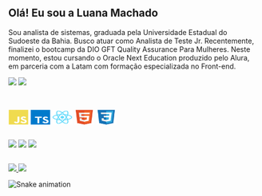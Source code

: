 ## Olá! Eu sou a Luana Machado

Sou analista de sistemas, graduada pela Universidade Estadual do Sudoeste da Bahia. Busco atuar como Analista de Teste Jr. Recentemente, finalizei o bootcamp da DIO GFT Quality Assurance Para Mulheres.
Neste momento, estou cursando o Oracle Next Education produzido pelo Alura, em parceria com a Latam com formação especializada no Front-end. 

<img src = "https://github-readme-stats.vercel.app/api?username=euluah&count_private=true&show_icons=true&theme=radical"/> 
<img src="https://github-readme-stats.vercel.app/api/top-langs/?username=euluah&size_weight=0.5&count_weight=0.5&theme=radical&layout=compact"/>
 
##

<div style="display: inline_block"><br>
  <img align="center" alt="Lua-Js" height="30" width="40" src="https://raw.githubusercontent.com/devicons/devicon/master/icons/javascript/javascript-plain.svg">
  <img align="center" alt="Lua-Ts" height="30" width="40" src="https://raw.githubusercontent.com/devicons/devicon/master/icons/typescript/typescript-plain.svg">
  <img align="center" alt="Lua-React" height="30" width="40" src="https://raw.githubusercontent.com/devicons/devicon/master/icons/react/react-original.svg">
  <img align="center" alt="Lua-HTML" height="30" width="40" src="https://raw.githubusercontent.com/devicons/devicon/master/icons/html5/html5-original.svg">
  <img align="center" alt="Lua-CSS" height="30" width="40" src="https://raw.githubusercontent.com/devicons/devicon/master/icons/css3/css3-original.svg">
</div>
  
  
  ##
 
<div> 

  <a href="https://instagram.com/iolua" target="_blank"><img src="https://img.shields.io/badge/-Instagram-%23E4405F?style=for-the-badge&logo=instagram&logoColor=white" target="_blank"></a>
  <a href = "mailto:euluah@gmail.com"><img src="https://img.shields.io/badge/-Gmail-%23333?style=for-the-badge&logo=gmail&logoColor=white" target="_blank"></a>
  <a href="https://www.linkedin.com/in/luana-machado-b35405125/" target="_blank"><img src="https://img.shields.io/badge/-LinkedIn-%230077B5?style=for-the-badge&logo=linkedin&logoColor=white" target="_blank"></a> 
  
</div>

##

<a href="https://github.com/euluah/HackatonDeTesteWEB">
  <img src="https://github-readme-stats.vercel.app/api/pin/?username=euluah&repo=hackatondetesteweb&theme=radical" />
</a>     
<a href="https://github.com/euluah/HackatonDeTestes">
  <img src="https://github-readme-stats.vercel.app/api/pin/?username=euluah&repo=HackatonDeTestes&theme=radical" />
</a>
  
  
![Snake animation](https://github.com/euluah/euluah/blob/output/github-contribution-grid-snake.svg)


